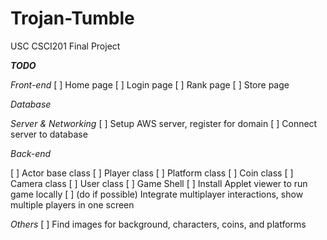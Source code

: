 # Trojan-Tumble
USC CSCI201 Final Project

***TODO***

*Front-end*
[ ] Home page
[ ] Login page
[ ] Rank page
[ ] Store page

*Database*


*Server & Networking*
[ ] Setup AWS server, register for domain
[ ] Connect server to database


*Back-end*

[ ] Actor base class
[ ] Player class
[ ] Platform class
[ ] Coin class
[ ] Camera class
[ ] User class
[ ] Game Shell
[ ] Install Applet viewer to run game locally
[ ] (do if possible) Integrate multiplayer interactions, show multiple players in one screen

*Others*
[ ] Find images for background, characters, coins, and platforms